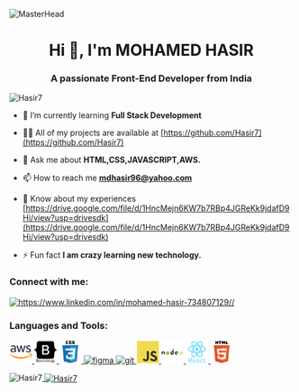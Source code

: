 ![MasterHead](https://user-images.githubusercontent.com/65373279/148280039-301b677b-74e7-49f8-af75-15e7c9253d74.png)
<h1 align="center">Hi 👋, I'm MOHAMED HASIR </h1>
<h3 align="center">A passionate Front-End Developer from India</h3>


<p align="left"> <img src="https://komarev.com/ghpvc/?username=Hasir7&label=Profile%20views&color=0e75b6&style=flat" alt="Hasir7" /> </p>

- 🌱 I’m currently learning **Full Stack Development**

- 👨‍💻 All of my projects are available at [https://github.com/Hasir7](https://github.com/Hasir7)

- 💬 Ask me about **HTML,CSS,JAVASCRIPT,AWS.**

- 📫 How to reach me **mdhasir96@yahoo.com**

- 📄 Know about my experiences [https://drive.google.com/file/d/1HncMejn6KW7b7RBp4JGReKk9jdafD9Hi/view?usp=drivesdk](https://drive.google.com/file/d/1HncMejn6KW7b7RBp4JGReKk9jdafD9Hi/view?usp=drivesdk)

- ⚡ Fun fact **I am crazy learning new technology.**

<h3 align="left">Connect with me:</h3>
<p align="left">
<a href="https://www.linkedin.com/in/mohamed-hasir-734807129/" target="blank"><img align="center" src="https://raw.githubusercontent.com/rahuldkjain/github-profile-readme-generator/master/src/images/icons/Social/linked-in-alt.svg" alt="https://www.linkedin.com/in/mohamed-hasir-734807129//" height="30" width="40" /></a>
</p>

<h3 align="left">Languages and Tools:</h3>
<p align="left"> <a href="https://aws.amazon.com" target="_blank" rel="noreferrer"> <img src="https://raw.githubusercontent.com/devicons/devicon/master/icons/amazonwebservices/amazonwebservices-original-wordmark.svg" alt="aws" width="40" height="40"/> </a> <a href="https://getbootstrap.com" target="_blank" rel="noreferrer"> <img src="https://raw.githubusercontent.com/devicons/devicon/master/icons/bootstrap/bootstrap-plain-wordmark.svg" alt="bootstrap" width="40" height="40"/> </a> <a href="https://www.w3schools.com/css/" target="_blank" rel="noreferrer"> <img src="https://raw.githubusercontent.com/devicons/devicon/master/icons/css3/css3-original-wordmark.svg" alt="css3" width="40" height="40"/> </a> <a href="https://www.figma.com/" target="_blank" rel="noreferrer"> <img src="https://www.vectorlogo.zone/logos/figma/figma-icon.svg" alt="figma" width="40" height="40"/> </a> <a href="https://git-scm.com/" target="_blank" rel="noreferrer"> <img src="https://www.vectorlogo.zone/logos/git-scm/git-scm-icon.svg" alt="git" width="40" height="40"/> </a> <a href="https://developer.mozilla.org/en-US/docs/Web/JavaScript" target="_blank" rel="noreferrer"> <img src="https://raw.githubusercontent.com/devicons/devicon/master/icons/javascript/javascript-original.svg" alt="javascript" width="40" height="40"/> </a> <a href="https://nodejs.org" target="_blank" rel="noreferrer"> <img src="https://raw.githubusercontent.com/devicons/devicon/master/icons/nodejs/nodejs-original-wordmark.svg" alt="nodejs" width="40" height="40"/> </a> <a href="https://reactjs.org/" target="_blank" rel="noreferrer"> <img src="https://raw.githubusercontent.com/devicons/devicon/master/icons/react/react-original-wordmark.svg" alt="react" width="40" height="40"/> </a> <img src="https://raw.githubusercontent.com/devicons/devicon/master/icons/html5/html5-original-wordmark.svg" alt="html5" width="40" height="40"/> </a> <a href="https://developer.mozilla.org/en-US/docs/Web/JavaScript" target="_blank" rel="noreferrer">

<p><img align="left" src="https://github-readme-stats.vercel.app/api/top-langs?username=Hasir7&show_icons=true&locale=en&layout=compact" alt="Hasir7" /></p>

<p>&nbsp;<img align="center" src="https://github-readme-stats.vercel.app/api?username=Hasir7&show_icons=true&locale=en" alt="Hasir7" /></p>
